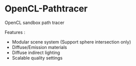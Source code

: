 # OpenCL-Pathtracer
OpenCL sandbox path tracer

Features :

 - Modular scene system (Support sphere intersection only)
 - Diffuse/Emission materials
 - Diffuse indirect lighting
 - Scalable quality settings
